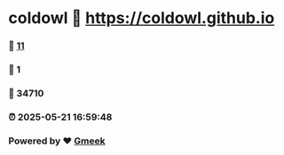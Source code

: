 # coldowl :link: https://coldowl.github.io 
### :page_facing_up: [11](https://coldowl.github.io/tag.html) 
### :speech_balloon: 1 
### :hibiscus: 34710 
### :alarm_clock: 2025-05-21 16:59:48 
### Powered by :heart: [Gmeek](https://github.com/Meekdai/Gmeek)
